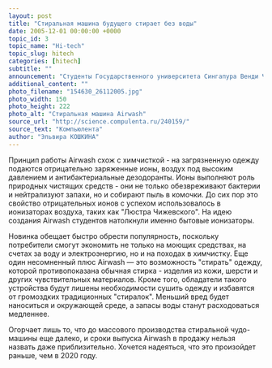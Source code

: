 ```yaml
---
layout: post
title: "Стиральная машина будущего стирает без воды"
date: 2005-12-01 00:00:00 +0000
topic_id: 3
topic_name: "Hi-tech"
topic_slug: hitech
categories: [hitech]
subtitle: ""
announcement: "Студенты Государственного университета Сингапура Венди Чуа и Габриэль Тан разработали революционную стиральную машину, которая работает без воды. Новаторы представили свою разработку, названную Airwash, на международном конкурсе \"Бытовая техника 2020 года\". Разумеется, стиральная машина будущего заняла первое место, сообщает британский журнал Stuff."
additional_content: ""
photo_filename: "154630_26112005.jpg"
photo_width: 150
photo_height: 222
photo_alt: "Стиральная машина Airwash"
source_url: "http://science.compulenta.ru/240159/"
source_text: "Компьюлента"
author: "Эльвира КОШКИНА"
---
```

Принцип работы Airwash схож с химчисткой - на загрязненную одежду подаются отрицательно заряженные ионы, воздух под высоким давлением и антибактериальные дезодоранты. Ионы выполняют роль природных чистящих средств - они не только обезвреживают бактерии и нейтрализуют запахи, но и собирают пыль в комочки. До сих пор это свойство отрицательных ионов с успехом использовалось в ионизаторах воздуха, таких как "Люстра Чижевского". На идею создания Airwash студентов натолкнули именно бытовые ионизаторы.

Новинка обещает быстро обрести популярность, поскольку потребители смогут экономить не только на моющих средствах, на счетах за воду и электроэнергию, но и на походах в химчистку. Еще один несомненный плюс Airwash &mdash; это возможность "стирать" одежду, которой противопоказана обычная стирка - изделия из кожи, шерсти и других чувствительных материалов. Кроме того, обладатели такого устройства будут лишены необходимости сушить одежду и избавятся от громоздких традиционных "стиралок". Меньший вред будет наноситься и окружающей среде, а запасы воды станут расходоваться медленнее.

Огорчает лишь то, что до массового производства стиральной чудо-машины еще далеко, и сроки выпуска Airwash в продажу нельзя назвать даже приблизительно. Хочется надеяться, что это произойдет раньше, чем в 2020 году.
